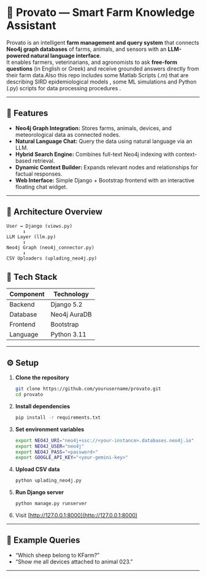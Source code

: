 # 🐑 Provato — Smart Farm Knowledge Assistant

Provato is an intelligent **farm management and query system** that connects **Neo4j graph databases** of farms, animals, and sensors with an **LLM-powered natural language interface**.  
It enables farmers, veterinarians, and agronomists to ask **free-form questions** (in English or Greek) and receive grounded answers directly from their farm data.Also this repo includes some Matlab Scripts (.m) that are describing SIRD epidemiological models , some ML simulations and  Python (.py) scripts for data processing procedures .

---

## 🚀 Features

- **Neo4j Graph Integration:** Stores farms, animals, devices, and meteorological data as connected nodes.  
- **Natural Language Chat:** Query the data using natural language via an LLM.  
- **Hybrid Search Engine:** Combines full-text Neo4j indexing with context-based retrieval.  
- **Dynamic Context Builder:** Expands relevant nodes and relationships for factual responses.  
- **Web Interface:** Simple Django + Bootstrap frontend with an interactive floating chat widget.  

---

## 🧠 Architecture Overview

```
User ↔ Django (views.py)
      ↕
LLM Layer (llm.py)
      ↕
Neo4j Graph (neo4j_connector.py)
      ↕
CSV Uploaders (uplading_neo4j.py)
```

## 🧩 Tech Stack

| Component | Technology |
|------------|-------------|
| Backend | Django 5.2 |
| Database | Neo4j AuraDB |
| Frontend | Bootstrap |
| Language | Python 3.11 |

---

## ⚙️ Setup

1. **Clone the repository**
   ```bash
   git clone https://github.com/yourusername/provato.git
   cd provato
   ```

2. **Install dependencies**
   ```bash
   pip install -r requirements.txt
   ```

3. **Set environment variables**
   ```bash
   export NEO4J_URI="neo4j+ssc://<your-instance>.databases.neo4j.io"
   export NEO4J_USER="neo4j"
   export NEO4J_PASS="<password>"
   export GOOGLE_API_KEY="<your-gemini-key>"
   ```

4. **Upload CSV data**
   ```bash
   python uplading_neo4j.py
   ```

5. **Run Django server**
   ```bash
   python manage.py runserver
   ```

6. Visit [http://127.0.0.1:8000](http://127.0.0.1:8000)

---

## 💬 Example Queries

- “Which sheep belong to KFarm?”  
- “Show me all devices attached to animal 023.”  

---
